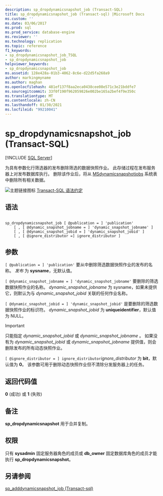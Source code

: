 ```yaml
---
description: sp_dropdynamicsnapshot_job (Transact-SQL)
title: sp_dropdynamicsnapshot_job (Transact-sql) |Microsoft Docs
ms.custom: ''
ms.date: 03/06/2017
ms.prod: sql
ms.prod_service: database-engine
ms.reviewer: ''
ms.technology: replication
ms.topic: reference
f1_keywords:
- sp_dropdynamicsnapshot_job_TSQL
- sp_dropdynamicsnapshot_job
helpviewer_keywords:
- sp_dropdynamicsnapshot_job
ms.assetid: 128e428a-01b3-4062-8c6e-d22d5fa268a9
author: markingmyname
ms.author: maghan
ms.openlocfilehash: 481ef137f8aa2eca0438cee08e571c3e21bddfe7
ms.sourcegitcommit: 33f0f190f962059826e002be165a2bef4f9e350c
ms.translationtype: MT
ms.contentlocale: zh-CN
ms.lasthandoff: 01/30/2021
ms.locfileid: "99210041"
---
```

# <a name="sp_dropdynamicsnapshot_job-transact-sql"></a>sp_dropdynamicsnapshot_job (Transact-SQL)
[!INCLUDE [SQL Server](../../includes/applies-to-version/sqlserver.md)]

  为具有参数化行筛选器的发布删除筛选的数据快照作业。 此存储过程在发布服务器上对发布数据库执行。 删除该作业后，将从 [MSdynamicsnapshotjobs](../../relational-databases/system-tables/msdynamicsnapshotjobs-transact-sql.md) 系统表中删除所有相关数据。  
  
 ![主题链接图标](../../database-engine/configure-windows/media/topic-link.gif "“主题链接”图标") [Transact-SQL 语法约定](../../t-sql/language-elements/transact-sql-syntax-conventions-transact-sql.md)  
  
## <a name="syntax"></a>语法  
  
```  
  
sp_dropdynamicsnapshot_job [ @publication = ] 'publication'   
    [ , [ @dynamic_snapshot_jobname = ] 'dynamic_snapshot_jobname' ]   
    [ , [ @dynamic_snapshot_jobid = ] 'dynamic_snapshot_jobid' ]   
    [ , [ @ignore_distributor =] ignore_distributor ]  
```  
  
## <a name="arguments"></a>参数  
`[ @publication = ] 'publication'` 要从中删除筛选数据快照作业的发布的名称。 *发布* 为 **sysname**，无默认值。  
  
`[ @dynamic_snapshot_jobname = ] 'dynamic_snapshot_jobname'` 要删除的筛选数据快照作业的名称。 *dynamic_snapshot_jobname* 为 sysname，如果未提供它，则默认为与 *dynamic_snapshot_jobid* 关联的任何作业名称。  
  
`[ @dynamic_snapshot_jobid = ] 'dynamic_snapshot_jobid'` 是要删除的筛选数据快照作业的标识符。 *dynamic_snapshot_jobid* 为 **uniqueidentifier**，默认值为 NULL。  
  
> [!IMPORTANT]  
>  只能指定 *dynamic_snapshot_jobid* 或 *dynamic_snapshot_jobname* 。 如果没有为 *dynamic_snapshot_jobid* 或 *dynamic_snapshot_jobname* 提供值，则会删除发布的所有动态快照作业。  
  
`[ @ignore_distributor = ] ignore_distributor`*ignore_distributor* 为 **bit**，默认值为 **0**。 该参数可用于删除动态快照作业但不清除分发服务器上的任务。  
  
## <a name="return-code-values"></a>返回代码值  
 **0** (成功) 或 **1** (失败)   
  
## <a name="remarks"></a>备注  
 **sp_dropdynamicsnapshot** 用于合并复制。  
  
## <a name="permissions"></a>权限  
 只有 **sysadmin** 固定服务器角色的成员或 **db_owner** 固定数据库角色的成员才能执行 **sp_dropdynamicsnapshot**。  
  
## <a name="see-also"></a>另请参阅  
 [sp_adddynamicsnapshot_job &#40;Transact-sql&#41;](../../relational-databases/system-stored-procedures/sp-adddynamicsnapshot-job-transact-sql.md)  
  
  
